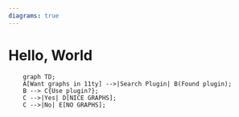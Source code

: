 ```yaml
---
diagrams: true
---
```


# Hello, World

```mermaid
    graph TD;
    A[Want graphs in 11ty] -->|Search Plugin| B(Found plugin);
    B --> C{Use plugin?};
    C -->|Yes| D[NICE GRAPHS];
    C -->|No| E[NO GRAPHS];
```
